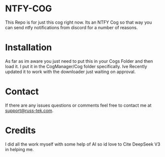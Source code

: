 # NTFY-COG
This Repo is for just this cog right now. Its an NTFY Cog so that way you can send ntfy notifications from discord for a number of reasons.

# Installation
As far as im aware you just need to put this in your Cogs Folder and then load it. I put it in the CogManager/Cog folder specifically. Ive Recently updated it to work with the downloader just waiting on approval.

# Contact
If there are any issues questions or comments feel free to contact me at support@russ-tek.com.

# Credits
I did all the work myself with some help of AI so id love to Cite DeepSeek V3 in helping me. 
